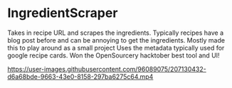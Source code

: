 # IngredientScraper
Takes in recipe URL and scrapes the ingredients.
Typically recipes have a blog post before and can be annoying to get the ingredients.
Mostly made this to play around as a small project
Uses the metadata typically used for google recipe cards. 
Won the OpenSourcery hacktober best tool and UI!





https://user-images.githubusercontent.com/96089075/207130432-d6a68bde-9663-43e0-8158-297ba6275c64.mp4

